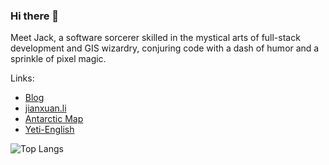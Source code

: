 ### Hi there 👋

Meet Jack, a software sorcerer skilled in the mystical arts of full-stack development and GIS wizardry, conjuring code with a dash of humor and a sprinkle of pixel magic.

Links:

* [Blog](https://freeyeti.net)
* [jianxuan.li](https://jianxuan.li)
* [Antarctic Map](https://antarctic.freeyeti.net/)
* [Yeti-English](https://yetien.com)

![Top Langs](https://github-readme-stats.vercel.app/api/top-langs/?username=Jianxuan-Li&layout=compact&theme=graywhite&hide=jupyter%20notebook,PLpgSQL,javascript)
